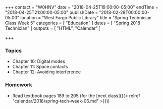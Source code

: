 +++
contact = "W0HNV"
date = "2018-04-25T19:00:00-05:00"
endTime = "2018-04-25T21:00:00-05:00"
publishDate = "2018-02-28T00:00:00-05:00"
location = "West Fargo Public Library"
title = "Spring Technician Class Week 5"
categories = [ "Education" ]
dates = [ "Spring 2018 Technician" ]
outputs = [ "HTML", "Calendar" ]

+++
### Topics

* Chapter 10: Digital modes
* Chapter 11: Space contacts
* Chapter 12: Avoiding interference

### Homework

* Read textbook pages 189 to 205 (for the [next class]({{< relref "calendar/2018/spring-tech-week-06.md" >}}))

